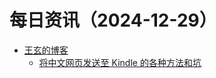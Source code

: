 ﻿# 每日资讯（2024-12-29）

- [王玄的博客](https://blog.wangxuan.name/feed/)
  - [将中文网页发送至 Kindle 的各种方法和坑](https://blog.wangxuan.name/2024/12/28/chinese-webpage-to-kindle/)
